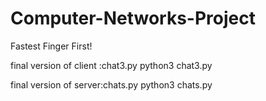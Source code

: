 # Computer-Networks-Project
Fastest Finger First!

final version of client :chat3.py 
python3 chat3.py

final version of server:chats.py
python3 chats.py



